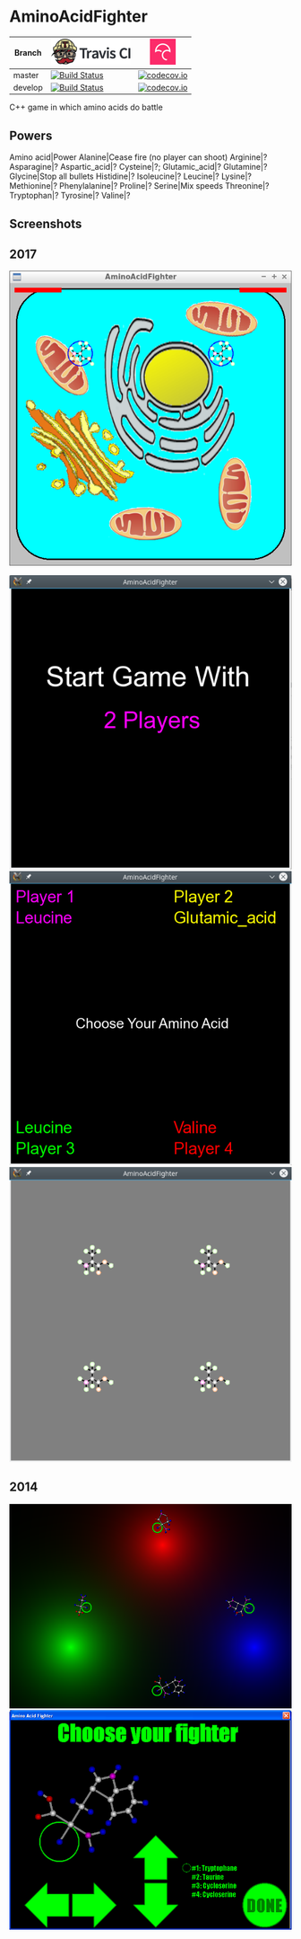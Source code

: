 # AminoAcidFighter

Branch|[![Travis CI logo](TravisCI.png)](https://travis-ci.com)|[![Codecov logo](Codecov.png)](https://www.codecov.io)
---|---|---
master|[![Build Status](https://travis-ci.com/richelbilderbeek/AminoAcidFighter.svg?branch=master)](https://travis-ci.com/richelbilderbeek/AminoAcidFighter)|[![codecov.io](https://codecov.io/github/richelbilderbeek/AminoAcidFighter/coverage.svg?branch=master)](https://codecov.io/github/richelbilderbeek/AminoAcidFighter/branch/master)
develop|[![Build Status](https://travis-ci.com/richelbilderbeek/AminoAcidFighter.svg?branch=develop)](https://travis-ci.com/richelbilderbeek/AminoAcidFighter)|[![codecov.io](https://codecov.io/github/richelbilderbeek/AminoAcidFighter/coverage.svg?branch=develop)](https://codecov.io/github/richelbilderbeek/AminoAcidFighter/branch/develop)

C++ game in which amino acids do battle

## Powers

Amino acid|Power
Alanine|Cease fire (no player can shoot)
Arginine|?
Asparagine|?
Aspartic_acid|?
Cysteine|?;
Glutamic_acid|?
Glutamine|?
Glycine|Stop all bullets
Histidine|?
Isoleucine|?
Leucine|?
Lysine|?
Methionine|?
Phenylalanine|?
Proline|?
Serine|Mix speeds
Threonine|?
Tryptophan|?
Tyrosine|?
Valine|?

## Screenshots

## 2017

![Amino Acid Fighter v0.5](Pictures/AminoAcidFighter_0_5.png)

![Amino Acid Fighter](Pictures/AminoAcidFighterMenu.png)
![Amino Acid Fighter](Pictures/AminoAcidFighterMenu2.png)
![Amino Acid Fighter](Pictures/AminoAcidFighterGame.png)

## 2014

![Amino Acid Fighter](Pictures/AminoAcidFighter_0_0_9.png)
![Amino Acid Fighter Menu](Pictures/AminoAcidFighterMenu_0_0_9.png)
